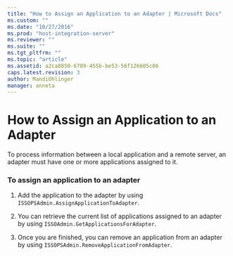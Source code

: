```yaml
---
title: "How to Assign an Application to an Adapter | Microsoft Docs"
ms.custom: ""
ms.date: "10/27/2016"
ms.prod: "host-integration-server"
ms.reviewer: ""
ms.suite: ""
ms.tgt_pltfrm: ""
ms.topic: "article"
ms.assetid: a2ca8850-6789-455b-be53-56f126605c06
caps.latest.revision: 3
author: MandiOhlinger
manager: anneta
---
```

# How to Assign an Application to an Adapter
To process information between a local application and a remote server, an adapter must have one or more applications assigned to it.  
  
### To assign an application to an adapter  
  
1.  Add the application to the adapter by using `ISSOPSAdmin.AssignApplicationToAdapter`.  
  
2.  You can retrieve the current list of applications assigned to an adapter by using `ISSOAdmin.GetApplicationsForAdapter`.  
  
3.  Once you are finished, you can remove an application from an adapter by using `ISSOPSAdmin.RemoveApplicationFromAdapter`.